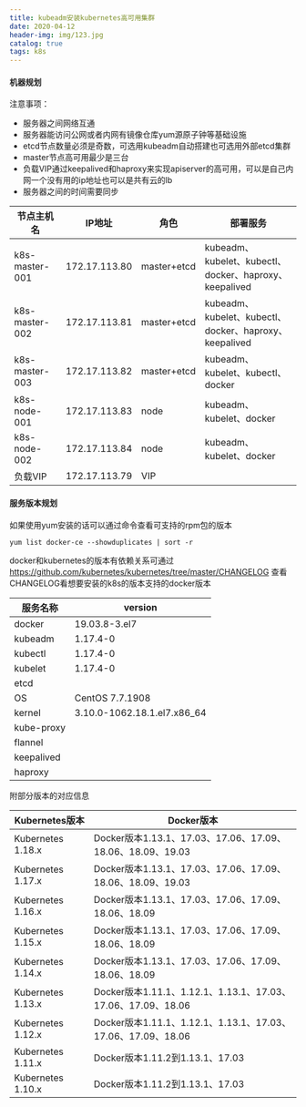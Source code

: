 ```yaml
---
title: kubeadm安装kubernetes高可用集群
date: 2020-04-12
header-img: img/123.jpg
catalog: true
tags: k8s
---
```


#### 机器规划

注意事项：
* 服务器之间网络互通
* 服务器能访问公网或者内网有镜像仓库yum源原子钟等基础设施
* etcd节点数量必须是奇数，可选用kubeadm自动搭建也可选用外部etcd集群
* master节点高可用最少是三台
* 负载VIP通过keepalived和haproxy来实现apiserver的高可用，可以是自己内网一个没有用的ip地址也可以是共有云的lb
* 服务器之间的时间需要同步

| 节点主机名     | IP地址               | 角色                | 部署服务                                             |
| ---------------|--------------------- |---------------------|------------------------------------------------------|
| k8s-master-001 |172.17.113.80         |master+etcd          |kubeadm、kubelet、kubectl、docker、haproxy、keepalived|
| k8s-master-002 |172.17.113.81         |master+etcd          |kubeadm、kubelet、kubectl、docker、haproxy、keepalived|
| k8s-master-003 |172.17.113.82         |master+etcd          |kubeadm、kubelet、kubectl、docker                     |
| k8s-node-001   |172.17.113.83         |node                 |kubeadm、kubelet、docker                              |
| k8s-node-002   |172.17.113.84         |node                 |kubeadm、kubelet、docker                              |
| 负载VIP        |172.17.113.79         |VIP                  |                                                      |

#### 服务版本规划

如果使用yum安装的话可以通过命令查看可支持的rpm包的版本
```
yum list docker-ce --showduplicates | sort -r 
```
docker和kubernetes的版本有依赖关系可通过 https://github.com/kubernetes/kubernetes/tree/master/CHANGELOG 查看CHANGELOG看想要安装的k8s的版本支持的docker版本


| 服务名称       | version                     |
| ---------------|-----------------------------|
| docker         | 19.03.8-3.el7               |
| kubeadm        | 1.17.4-0                    |
| kubectl        | 1.17.4-0                    |
| kubelet        | 1.17.4-0                    |
| etcd           |                             |
| OS             | CentOS  7.7.1908            |
| kernel         | 3.10.0-1062.18.1.el7.x86_64 |
| kube-proxy     |                             |
| flannel        |                             |
| keepalived     |                             |
| haproxy        |                             |

附部分版本的对应信息

| Kubernetes版本    | Docker版本                                                   |
| ------------------|--------------------------------------------------------------|
| Kubernetes 1.18.x | Docker版本1.13.1、17.03、17.06、17.09、18.06、18.09、19.03   |
| Kubernetes 1.17.x | Docker版本1.13.1、17.03、17.06、17.09、18.06、18.09、19.03   |
| Kubernetes 1.16.x | Docker版本1.13.1、17.03、17.06、17.09、18.06、18.09          |
| Kubernetes 1.15.x | Docker版本1.13.1、17.03、17.06、17.09、18.06、18.09          |
| Kubernetes 1.14.x | Docker版本1.13.1、17.03、17.06、17.09、18.06、18.09          |
| Kubernetes 1.13.x | Docker版本1.11.1、1.12.1、1.13.1、17.03、17.06、17.09、18.06 |
| Kubernetes 1.12.x | Docker版本1.11.1、1.12.1、1.13.1、17.03、17.06、17.09、18.06 |
| Kubernetes 1.11.x | Docker版本1.11.2到1.13.1、17.03                              |
| Kubernetes 1.10.x | Docker版本1.11.2到1.13.1、17.03                              |




